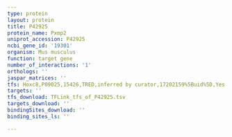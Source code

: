 ```yaml
---
type: protein
layout: protein
title: P42925
protein_name: Pxmp2
uniprot_accession: P42925
ncbi_gene_id: '19301'
organism: Mus musculus
function: target gene
number_of_interactions: '1'
orthologs: ''
jaspar_matrices: ''
tfs: Hoxc8,P09025,15426,TRED,inferred by curator,17202159%5Buid%5D,Yes
targets: ''
tfs_download: TFLink_tfs_of_P42925.tsv
targets_download: ''
bindingSites_download: ''
binding_sites_ls: ''

---
```

